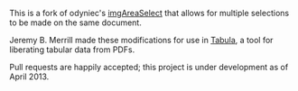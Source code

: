 This is a fork of odyniec's [imgAreaSelect](http://odyniec.net/projects/imgareaselect/) that allows for multiple selections to be made on the same document.

Jeremy B. Merrill made these modifications for use in [Tabula](http://github.com/jazzido/tabula), a tool for liberating tabular data from PDFs.

Pull requests are happily accepted; this project is under development as of April 2013.
